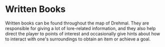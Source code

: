 # Written Books

Written books can be found throughout the map of Drehmal. They are responsible for giving a lot of lore-related information, and they also help direct the player to points of interest and occasionally give hints about how to interact with one's surroundings to obtain an item or achieve a goal.
